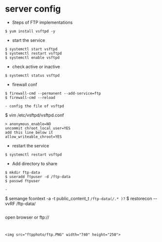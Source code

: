 # server config
- Steps of FTP implementations
```
$ yum install vsftpd -y
```
- start the service
```
$ systemctl start vsftpd
$ systemctl restart vsftpd
$ systemctl enable vsftpd
```

- check active or inactive
```
$ systemctl status vsftpd
```
- firewall conf
```
$ firewall-cmd --permanent --add-service=ftp
$ firewall-cmd --reload

- config the file of vsftpd
```
$ vim /etc/vsftpd/vsftpd.conf
```
> anonymous_enable=NO     
uncommit chroot_local_user=YES    
add this line below it    
allow_writeable_chroot=YES
```
- restart the service
```
$ systemctl restart vsftpd
```
- Add directory to share
```
$ mkdir ftp-data
$ useradd ftpuser -d /ftp-data
$ passwd ftpuser

-

```
$ semange fcontext -a -t public_content_t `/ftp-data(/.* )?`
$ restorecon --vvRF /ftp-data/

```

```
open browser
or
ftp://<ip address>

```


<img src="ftpphoto/ftp.PNG" width="740" height="250">    
